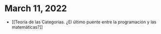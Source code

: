 # March 11, 2022

- [[Teoría de las Categorías. ¿El último puente entre la programación y las matemáticas?]]
